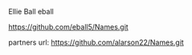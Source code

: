 Ellie Ball  eball 

https://github.com/eball5/Names.git

partners url: https://github.com/alarson22/Names.git
